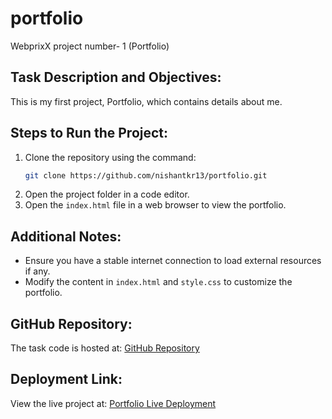 # portfolio

WebprixX project number- 1 (Portfolio)

## Task Description and Objectives:
This is my first project, Portfolio, which contains details about me.

## Steps to Run the Project:
1. Clone the repository using the command:
   ```sh
   git clone https://github.com/nishantkr13/portfolio.git
   ```
2. Open the project folder in a code editor.
3. Open the `index.html` file in a web browser to view the portfolio.

## Additional Notes:
- Ensure you have a stable internet connection to load external resources if any.
- Modify the content in `index.html` and `style.css` to customize the portfolio.

## GitHub Repository:
The task code is hosted at: [GitHub Repository](https://github.com/nishantkr13/portfolio.git)

## Deployment Link:
View the live project at: [Portfolio Live Deployment](https://nishantkr13.github.io/portfolio/)

